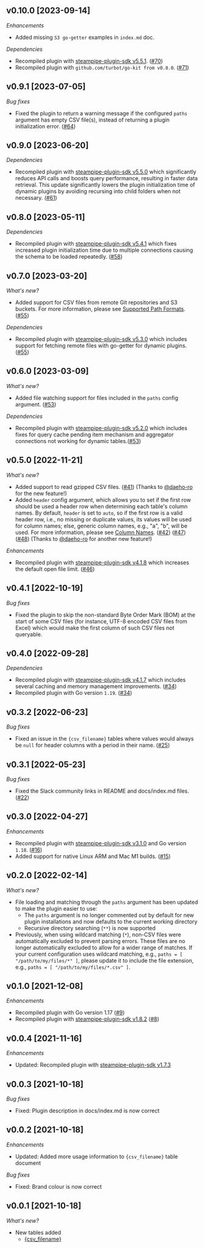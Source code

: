 ## v0.10.0 [2023-09-14]

_Enhancements_

- Added missing `S3 go-getter` examples in `index.md` doc.

_Dependencies_

- Recompiled plugin with [steampipe-plugin-sdk v5.5.1](https://github.com/turbot/steampipe-plugin-sdk/blob/main/CHANGELOG.md#v551-2023-07-26). ([#70](https://github.com/turbot/steampipe-plugin-csv/pull/70))
- Recompiled plugin with `github.com/turbot/go-kit from v0.8.0`. ([#71](https://github.com/turbot/steampipe-plugin-csv/pull/71))

## v0.9.1 [2023-07-05]

_Bug fixes_

- Fixed the plugin to return a warning message if the configured `paths` argument has empty CSV file(s), instead of returning a plugin initialization error. ([#64](https://github.com/turbot/steampipe-plugin-csv/pull/64))

## v0.9.0 [2023-06-20]

_Dependencies_

- Recompiled plugin with [steampipe-plugin-sdk v5.5.0](https://github.com/turbot/steampipe-plugin-sdk/blob/v5.5.0/CHANGELOG.md#v550-2023-06-16) which significantly reduces API calls and boosts query performance, resulting in faster data retrieval. This update significantly lowers the plugin initialization time of dynamic plugins by avoiding recursing into child folders when not necessary. ([#61](https://github.com/turbot/steampipe-plugin-csv/pull/61))

## v0.8.0 [2023-05-11]

_Dependencies_

- Recompiled plugin with [steampipe-plugin-sdk v5.4.1](https://github.com/turbot/steampipe-plugin-sdk/blob/main/CHANGELOG.md#v541-2023-05-05) which fixes increased plugin initialization time due to multiple connections causing the schema to be loaded repeatedly. ([#58](https://github.com/turbot/steampipe-plugin-csv/pull/58))

## v0.7.0 [2023-03-20]

_What's new?_

- Added support for CSV files from remote Git repositories and S3 buckets. For more information, please see [Supported Path Formats](https://hub.steampipe.io/plugins/turbot/csv#supported-path-formats). ([#55](https://github.com/turbot/steampipe-plugin-csv/pull/55))

_Dependencies_

- Recompiled plugin with [steampipe-plugin-sdk v5.3.0](https://github.com/turbot/steampipe-plugin-sdk/blob/main/CHANGELOG.md#v530-2023-03-16) which includes support for fetching remote files with go-getter for dynamic plugins. ([#55](https://github.com/turbot/steampipe-plugin-csv/pull/55))

## v0.6.0 [2023-03-09]

_What's new?_

- Added file watching support for files included in the `paths` config argument. ([#53](https://github.com/turbot/steampipe-plugin-csv/pull/53))

_Dependencies_

- Recompiled plugin with [steampipe-plugin-sdk v5.2.0](https://github.com/turbot/steampipe-plugin-sdk/blob/main/CHANGELOG.md#v520-2023-03-02) which includes fixes for query cache pending item mechanism and aggregator connections not working for dynamic tables.([#53](https://github.com/turbot/steampipe-plugin-csv/pull/53))

## v0.5.0 [2022-11-21]

_What's new?_

- Added support to read gzipped CSV files. ([#41](https://github.com/turbot/steampipe-plugin-csv/pull/41)) (Thanks to [@daeho-ro](https://github.com/daeho-ro) for the new feature!)
- Added `header` config argument, which allows you to set if the first row should be used a header row when determining each table's column names. By default, `header` is set to `auto`, so if the first row is a valid header row, i.e., no missing or duplicate values, its values will be used for column names; else, generic column names, e.g., "a", "b", will be used. For more information, please see [Column Names](https://hub.steampipe.io/plugins/turbot/csv/tables/{csv_filename}#column-names). ([#42](https://github.com/turbot/steampipe-plugin-csv/pull/42)) ([#47](https://github.com/turbot/steampipe-plugin-csv/pull/47)) ([#48](https://github.com/turbot/steampipe-plugin-csv/pull/48)) (Thanks to [@daeho-ro](https://github.com/daeho-ro) for another new feature!)

_Enhancements_

- Recompiled plugin with [steampipe-plugin-sdk v4.1.8](https://github.com/turbot/steampipe-plugin-sdk/blob/main/CHANGELOG.md#v418-2022-09-08) which increases the default open file limit. ([#46](https://github.com/turbot/steampipe-plugin-csv/pull/46))

## v0.4.1 [2022-10-19]

_Bug fixes_

- Fixed the plugin to skip the non-standard Byte Order Mark (BOM) at the start of some CSV files (for instance, UTF-8 encoded CSV files from Excel) which would make the first column of such CSV files not queryable.

## v0.4.0 [2022-09-28]

_Dependencies_

- Recompiled plugin with [steampipe-plugin-sdk v4.1.7](https://github.com/turbot/steampipe-plugin-sdk/blob/main/CHANGELOG.md#v417-2022-09-08) which includes several caching and memory management improvements. ([#34](https://github.com/turbot/steampipe-plugin-csv/pull/34))
- Recompiled plugin with Go version `1.19`. ([#34](https://github.com/turbot/steampipe-plugin-csv/pull/34))

## v0.3.2 [2022-06-23]

_Bug fixes_

- Fixed an issue in the `{csv_filename}` tables where values would always be `null` for header columns with a period in their name. ([#25](https://github.com/turbot/steampipe-plugin-csv/pull/25))

## v0.3.1 [2022-05-23]

_Bug fixes_

- Fixed the Slack community links in README and docs/index.md files. ([#22](https://github.com/turbot/steampipe-plugin-csv/pull/22))

## v0.3.0 [2022-04-27]

_Enhancements_

- Recompiled plugin with [steampipe-plugin-sdk v3.1.0](https://github.com/turbot/steampipe-plugin-sdk/blob/main/CHANGELOG.md#v310--2022-03-30) and Go version `1.18`. ([#16](https://github.com/turbot/steampipe-plugin-csv/pull/16))
- Added support for native Linux ARM and Mac M1 builds. ([#15](https://github.com/turbot/steampipe-plugin-csv/pull/15))

## v0.2.0 [2022-02-14]

_What's new?_

- File loading and matching through the `paths` argument has been updated to make the plugin easier to use:
  - The `paths` argument is no longer commented out by default for new plugin installations and now defaults to the current working directory
  - Recursive directory searching (`**`) is now supported
- Previously, when using wildcard matching (`*`), non-CSV files were automatically excluded to prevent parsing errors. These files are no longer automatically excluded to allow for a wider range of matches. If your current configuration uses wildcard matching, e.g., `paths = [ "/path/to/my/files/*" ]`, please update it to include the file extension, e.g., `paths = [ "/path/to/my/files/*.csv" ]`.

## v0.1.0 [2021-12-08]

_Enhancements_

- Recompiled plugin with Go version 1.17 ([#9](https://github.com/turbot/steampipe-plugin-csv/pull/9))
- Recompiled plugin with [steampipe-plugin-sdk v1.8.2](https://github.com/turbot/steampipe-plugin-sdk/blob/main/CHANGELOG.md#v182--2021-11-22) ([#8](https://github.com/turbot/steampipe-plugin-csv/pull/8))

## v0.0.4 [2021-11-16]

_Enhancements_

- Updated: Recompiled plugin with [steampipe-plugin-sdk v1.7.3](https://github.com/turbot/steampipe-plugin-sdk/blob/main/CHANGELOG.md#v173--2021-11-08)

## v0.0.3 [2021-10-18]

_Bug fixes_

- Fixed: Plugin description in docs/index.md is now correct

## v0.0.2 [2021-10-18]

_Enhancements_

- Updated: Added more usage information to `{csv_filename}` table document

_Bug fixes_

- Fixed: Brand colour is now correct

## v0.0.1 [2021-10-18]

_What's new?_

- New tables added
  - [{csv_filename}](https://hub.steampipe.io/plugins/turbot/csv/tables/{csv_filename})
